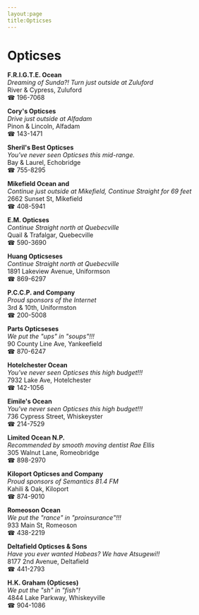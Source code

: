 ```yaml
---
layout:page
title:Opticses
---
```

# Opticses

**F.R.I.G.T.E. Ocean**  
_Dreaming of Sunda?! 
Turn just outside at Zuluford_  
River & Cypress, Zuluford  
☎ 196-7068



**Cory's Opticses**  
_Drive just outside at Alfadam_  
Pinon & Lincoln, Alfadam  
☎ 143-1471



**Sheril's Best Opticses**  
_You've never seen Opticses this mid-range._  
Bay & Laurel, Echobridge  
☎ 755-8295



**Mikefield Ocean and**  
_Continue just outside at Mikefield, Continue Straight for 69 feet_  
2662 Sunset St, Mikefield  
☎ 408-5941



**E.M. Opticses**  
_Continue Straight north at Quebecville_  
Quail & Trafalgar, Quebecville  
☎ 590-3690



**Huang Opticseses**  
_Continue Straight north at Quebecville_  
1891 Lakeview Avenue, Uniformson  
☎ 869-6297



**P.C.C.P. and Company**  
_Proud sponsors of the Internet_  
3rd & 10th, Uniformston  
☎ 200-5008



**Parts Opticseses**  
_We put the "ups" in "soups"!!!_  
90 County Line Ave, Yankeefield  
☎ 870-6247



**Hotelchester Ocean**  
_You've never seen Opticses this high budget!!!_  
7932 Lake Ave, Hotelchester  
☎ 142-1056



**Eimile's Ocean**  
_You've never seen Opticses this high budget!!!_  
736 Cypress Street, Whiskeyster  
☎ 214-7529



**Limited Ocean N.P.**  
_Recommended by smooth moving dentist Rae Ellis_  
305 Walnut Lane, Romeobridge  
☎ 898-2970



**Kiloport Opticses and Company**  
_Proud sponsors of Semantics 81.4 FM_  
Kahili & Oak, Kiloport  
☎ 874-9010



**Romeoson Ocean**  
_We put the "rance" in "proinsurance"!!!_  
933 Main St, Romeoson  
☎ 438-2219



**Deltafield Opticses & Sons**  
_Have you ever wanted Habeas? We have Atsugewi!!_  
8177 2nd Avenue, Deltafield  
☎ 441-2793



**H.K. Graham (Opticses)**  
_We put the "sh" in "fish"!_  
4844 Lake Parkway, Whiskeyville  
☎ 904-1086



